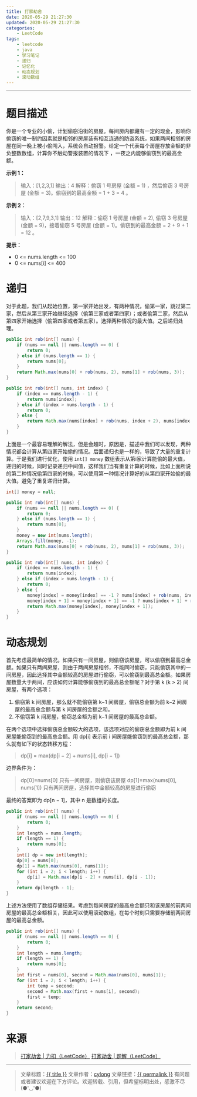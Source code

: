 ```yaml
---
title: 打家劫舍
date: 2020-05-29 21:27:30
updated: 2020-05-29 21:27:30
categories:
    - LeetCode
tags:
    - leetcode
    - java
    - 学习笔记
    - 递归
    - 记忆化
    - 动态规划
    - 滚动数组
---
```

---

# 题目描述

你是一个专业的小偷，计划偷窃沿街的房屋。每间房内都藏有一定的现金，影响你偷窃的唯一制约因素就是相邻的房屋装有相互连通的防盗系统，如果两间相邻的房屋在同一晚上被小偷闯入，系统会自动报警。给定一个代表每个房屋存放金额的非负整数数组，计算你不触动警报装置的情况下 ，一夜之内能够偷窃到的最高金额。

**示例 1：**
> 输入：[1,2,3,1]
> 输出：4
> 解释：偷窃 1 号房屋 (金额 = 1) ，然后偷窃 3 号房屋 (金额 = 3)。偷窃到的最高金额 = 1 + 3 = 4 。

**示例 2：**
> 输入：[2,7,9,3,1]
> 输出：12
> 解释：偷窃 1 号房屋 (金额 = 2), 偷窃 3 号房屋 (金额 = 9)，接着偷窃 5 号房屋 (金额 = 1)。偷窃到的最高金额 = 2 + 9 + 1 = 12 。

**提示：**
* 0 <= nums.length <= 100
* 0 <= nums[i] <= 400

<!-- more -->

# 递归

对于此题，我们从起始位置，第一家开始出发，有两种情况，偷第一家，跳过第二家，然后从第三家开始继续选择（偷第三家或者第四家）；或者偷第二家，然后从第四家开始选择（偷第四家或者第五家）。选择两种情况的最大值。之后递归处理。

```java
public int rob(int[] nums) {
    if (nums == null || nums.length == 0) {
        return 0;
    } else if (nums.length == 1) {
        return nums[0];
    }
    return Math.max(nums[0] + rob(nums, 2), nums[1] + rob(nums, 3));
}

public int rob(int[] nums, int index) {
    if (index == nums.length - 1) {
        return nums[index];
    } else if (index > nums.length - 1) {
        return 0;
    } else {
        return Math.max(nums[index] + rob(nums, index + 2), nums[index + 1] + rob(nums, index + 3));
    }
}
```

上面是一个最容易理解的解法，但是会超时，原因是，描述中我们可以发现，两种情况都会计算从第四家开始偷的情况。后面递归也是一样的，导致了大量的重复计算。于是我们进行优化，使用 `int[] money` 数组表示从第i家计算能偷的最大值，递归的时候，同时记录递归中间值，这样我们当有重复计算的时候，比如上面所说的第二种情况偷第四家的时候，可以使用第一种情况计算好的从第四家开始偷的最大值。避免了重复递归计算。

```java
int[] money = null;

public int rob(int[] nums) {
    if (nums == null || nums.length == 0) {
        return 0;
    } else if (nums.length == 1) {
        return nums[0];
    }
    money = new int[nums.length];
    Arrays.fill(money, -1);
    return Math.max(nums[0] + rob(nums, 2), nums[1] + rob(nums, 3));
}

public int rob(int[] nums, int index) {
    if (index == nums.length - 1) {
        return nums[index];
    } else if (index > nums.length - 1) {
        return 0;
    } else {
        money[index] = money[index] == -1 ? nums[index] + rob(nums, index + 2) : money[index];
        money[index + 1] = money[index + 1] == -1 ? nums[index + 1] + rob(nums, index + 3) : money[index + 1];
        return Math.max(money[index], money[index + 1]);
    }
}
```

# 动态规划

首先考虑最简单的情况。如果只有一间房屋，则偷窃该房屋，可以偷窃到最高总金额。如果只有两间房屋，则由于两间房屋相邻，不能同时偷窃，只能偷窃其中的一间房屋，因此选择其中金额较高的房屋进行偷窃，可以偷窃到最高总金额。如果房屋数量大于两间，应该如何计算能够偷窃到的最高总金额呢？对于第 k (k > 2) 间房屋，有两个选项：
1. 偷窃第 k 间房屋，那么就不能偷窃第 k−1 间房屋，偷窃总金额为前 k−2 间房屋的最高总金额与第 k 间房屋的金额之和。
2. 不偷窃第 k 间房屋，偷窃总金额为前 k−1 间房屋的最高总金额。

在两个选项中选择偷窃总金额较大的选项，该选项对应的偷窃总金额即为前 k 间房屋能偷窃到的最高总金额。用 dp[i] 表示前 i 间房屋能偷窃到的最高总金额，那么就有如下的状态转移方程：
> dp[i] = max(dp[i − 2] + nums[i], dp[i − 1])

边界条件为：
> dp[0]=nums[0] 只有一间房屋，则偷窃该房屋
> dp\[1\]=max(nums[0], nums\[1\]) 只有两间房屋，选择其中金额较高的房屋进行偷窃

最终的答案即为 dp[n − 1]，其中 n 是数组的长度。

```java
public int rob(int[] nums) {
    if (nums == null || nums.length == 0) {
        return 0;
    }
    int length = nums.length;
    if (length == 1) {
        return nums[0];
    }
    int[] dp = new int[length];
    dp[0] = nums[0];
    dp[1] = Math.max(nums[0], nums[1]);
    for (int i = 2; i < length; i++) {
        dp[i] = Math.max(dp[i - 2] + nums[i], dp[i - 1]);
    }
    return dp[length - 1];
}
```

上述方法使用了数组存储结果。考虑到每间房屋的最高总金额只和该房屋的前两间房屋的最高总金额相关，因此可以使用滚动数组，在每个时刻只需要存储前两间房屋的最高总金额。

```java
public int rob(int[] nums) {
    if (nums == null || nums.length == 0) {
        return 0;
    }
    int length = nums.length;
    if (length == 1) {
        return nums[0];
    }
    int first = nums[0], second = Math.max(nums[0], nums[1]);
    for (int i = 2; i < length; i++) {
        int temp = second;
        second = Math.max(first + nums[i], second);
        first = temp;
    }
    return second;
}
```

# 来源
> [打家劫舍 | 力扣（LeetCode）][1]
> [打家劫舍 | 题解（LeetCode）][2]

---

> 文章标题：<a href='{{ permalink }}' title='{{ title }}' >{{ title }}</a>
> 文章作者：[cylong](http://www.cylong.com/about/ "cylong")
> 文章链接：<a href='{{ permalink }}' title='{{ title }}' >{{ permalink }}</a>
> 有问题或者建议欢迎在下方评论。欢迎转载、引用，但希望标明出处，感激不尽(●'◡'●)

[1]: https://leetcode-cn.com/problems/house-robber/ "打家劫舍 | 力扣（LeetCode）"
[2]: https://leetcode-cn.com/problems/house-robber/solution/da-jia-jie-she-by-leetcode-solution/ "打家劫舍 | 题解（LeetCode）"

